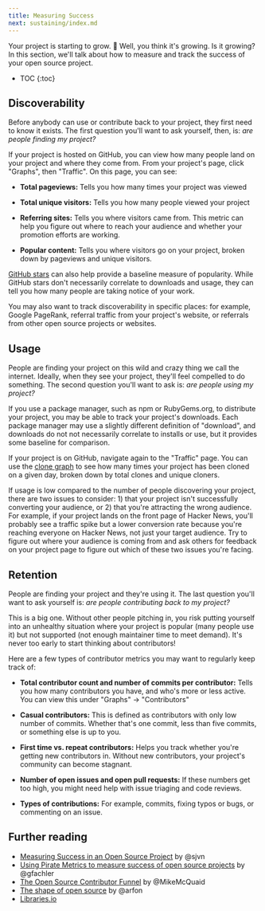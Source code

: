 ```yaml
---
title: Measuring Success
next: sustaining/index.md
---
```


Your project is starting to grow. 🌱 Well, you think it's growing. Is it growing? In this section, we'll talk about how to measure and track the success of your open source project.

* TOC
{:toc}

## Discoverability

Before anybody can use or contribute back to your project, they first need to know it exists. The first question you'll want to ask yourself, then, is: _are people finding my project?_

If your project is hosted on GitHub, you can view how many people land on your project and where they come from. From your project's page, click "Graphs", then "Traffic". On this page, you can see:

* **Total pageviews:** Tells you how many times your project was viewed

* **Total unique visitors:** Tells you how many people viewed your project

* **Referring sites:** Tells you where visitors came from. This metric can help you figure out where to reach your audience and whether your promotion efforts are working.

* **Popular content:** Tells you where visitors go on your project, broken down by pageviews and unique visitors.

[GitHub stars](https://github.com/blog/1204-notifications-stars) can also help provide a baseline measure of popularity. While GitHub stars don't necessarily correlate to downloads and usage, they can tell you how many people are taking notice of your work.

You may also want to track discoverability in specific places: for example, Google PageRank, referral traffic from your project's website, or referrals from other open source projects or websites.

## Usage

People are finding your project on this wild and crazy thing we call the internet. Ideally, when they see your project, they'll feel compelled to do something. The second question you'll want to ask is: _are people using my project?_

If you use a package manager, such as npm or RubyGems.org, to distribute your project, you may be able to track your project's downloads. Each package manager may use a slightly different definition of "download", and downloads do not not necessarily correlate to installs or use, but it provides some baseline for comparison.

If your project is on GitHub, navigate again to the "Traffic" page. You can use the [clone graph](https://github.com/blog/1873-clone-graphs) to see how many times your project has been cloned on a given day, broken down by total clones and unique cloners.

If usage is low compared to the number of people discovering your project, there are two issues to consider: 1) that your project isn't successfully converting your audience, or 2) that you're attracting the wrong audience. For example, if your project lands on the front page of Hacker News, you'll probably see a traffic spike but a lower conversion rate because you're reaching everyone on Hacker News, not just your target audience. Try to figure out where your audience is coming from and ask others for feedback on your project page to figure out which of these two issues you're facing.

## Retention

People are finding your project and they're using it. The last question you'll want to ask yourself is: _are people contributing back to my project?_

This is a big one. Without other people pitching in, you risk putting yourself into an unhealthy situation where your project is popular (many people use it) but not supported (not enough maintainer time to meet demand). It's never too early to start thinking about contributors!

Here are a few types of contributor metrics you may want to regularly keep track of:

* **Total contributor count and number of commits per contributor:** Tells you how many contributors you have, and who's more or less active. You can view this under "Graphs" -> "Contributors"

* **Casual contributors:** This is defined as contributors with only low number of commits. Whether that's one commit, less than five commits, or something else is up to you.

* **First time vs. repeat contributors:** Helps you track whether you're getting new contributors in. Without new contributors, your project's community can become stagnant.

* **Number of open issues and open pull requests:** If these numbers get too high, you might need help with issue triaging and code reviews.

* **Types of contributions:** For example, commits, fixing typos or bugs, or commenting on an issue.

## Further reading

* [Measuring Success in an Open Source Project](http://blog.smartbear.com/news/measuring-success-in-an-open-source-project/) by @sjvn
* [Using Pirate Metrics to measure success of open source projects](https://opensource.com/business/16/6/pirate-metrics) by @gfachler
* [
The Open Source Contributor Funnel](https://speakerdeck.com/mikemcquaid/the-open-source-contributor-funnel) by @MikeMcQuaid
* [The shape of open source](https://github.com/blog/2195-the-shape-of-open-source) by @arfon
* [Libraries.io](http://libraries.io)
